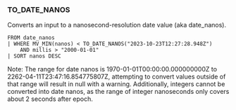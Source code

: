 <!--
This is generated by ESQL’s AbstractFunctionTestCase. Do no edit it. See ../README.md for how to regenerate it.
-->

### TO_DATE_NANOS
Converts an input to a nanosecond-resolution date value (aka date_nanos).

```esql
FROM date_nanos
| WHERE MV_MIN(nanos) < TO_DATE_NANOS("2023-10-23T12:27:28.948Z")
    AND millis > "2000-01-01"
| SORT nanos DESC
```
Note: The range for date nanos is 1970-01-01T00:00:00.000000000Z to 2262-04-11T23:47:16.854775807Z, attempting to convert values outside of that range will result in null with a warning.  Additionally, integers cannot be converted into date nanos, as the range of integer nanoseconds only covers about 2 seconds after epoch.
